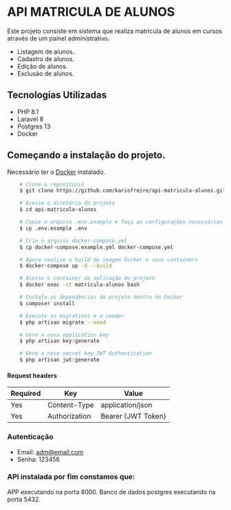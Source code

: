 # API MATRICULA DE ALUNOS

Este projeto consiste em sistema que realiza matrícula de alunos em cursos através de um painel administrativo.

- Listagem de alunos.
- Cadastro de alunos.
- Edição de alunos.
- Exclusão de alunos.

## Tecnologias Utilizadas

- PHP 8.1
- Laravel 8
- Postgres 13
- Docker

## Começando a instalação do projeto.

Necessário ter o [Docker](https://www.docker.com) instalado.

```bash
    # Clone o repositório
    $ git clone https://github.com/kariofreire/api-matricula-alunos.git

    # Acesse o diretório do projeto
    $ cd api-matricula-alunos

    # Copie o arquivo .env.example e faça as configurações necessárias
    $ cp .env.example .env 

    # Crie o arquivo docker-compose.yml
    $ cp docker-compose.example.yml docker-compose.yml

    # Agora realize o build da imagem Docker e seus containers
    $ docker-compose up -d --build

    # Acesse o container da aplicação do projeto
    $ docker exec -it matricula-alunos bash

    # Instale as dependências do projeto dentro do Docker
    $ composer install

    # Execute as migrations e a seeder
    $ php artisan migrate --seed

    # Gere a nova application key
    $ php artisan key:generate

    # Gere a nova secret key JWT Authentication
    $ php artisan jwt:generate
```
#### Request headers

| **Required** 	| **Key**              	| **Value** |
|----------	|------------------	|------------------	|
| Yes      	| Content-Type     	| application/json 	|
| Yes 	    | Authorization    	| Bearer {JWT Token}|

### Autenticação

- Email: adm@email.com
- Senha: 123456

### API instalada por fim constamos que:

APP executando na porta 8000.
Banco de dados postgres executando na porta 5432.
